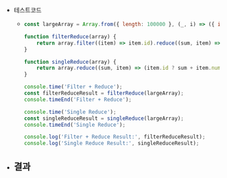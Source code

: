 - 테스트코드
	- ```javascript
	  const largeArray = Array.from({ length: 100000 }, (_, i) => ({ id: i % 2, num: i }));
	  
	  function filterReduce(array) {
	      return array.filter((item) => item.id).reduce((sum, item) => sum + item.num, 0);
	  }
	  
	  function singleReduce(array) {
	      return array.reduce((sum, item) => (item.id ? sum + item.num : sum), 0);
	  }
	  
	  console.time('Filter + Reduce');
	  const filterReduceResult = filterReduce(largeArray);
	  console.timeEnd('Filter + Reduce');
	  
	  console.time('Single Reduce');
	  const singleReduceResult = singleReduce(largeArray);
	  console.timeEnd('Single Reduce');
	  
	  console.log('Filter + Reduce Result:', filterReduceResult);
	  console.log('Single Reduce Result:', singleReduceResult);
	  ```
- 결과
	-